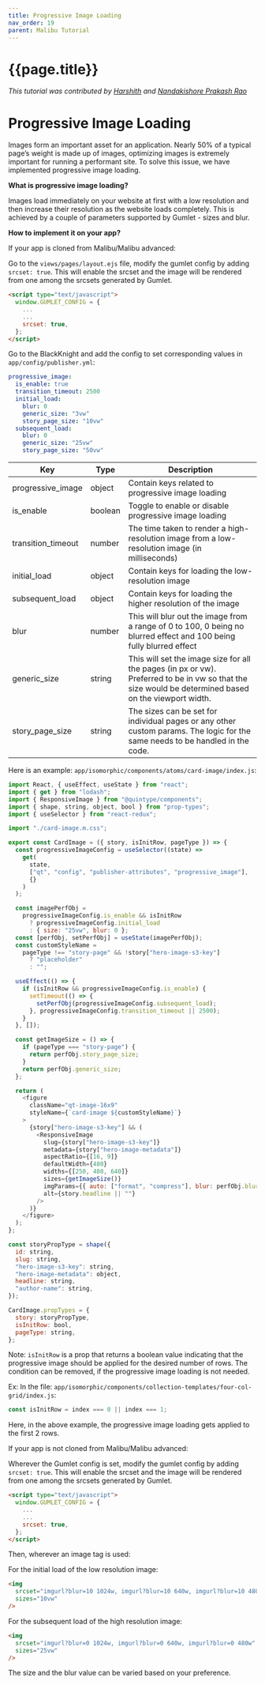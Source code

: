 ```yaml
---
title: Progressive Image Loading
nav_order: 19
parent: Malibu Tutorial
---
```


# {{page.title}}

_This tutorial was contributed by [Harshith](https://www.linkedin.com/in/harshith-raj-092ba4176) and [Nandakishore Prakash Rao](https://twitter.com/nkp_adm)_

# Progressive Image Loading

Images form an important asset for an application. Nearly 50% of a typical page’s weight is made up of images, optimizing images is extremely important for running a performant site. To solve this issue, we have implemented progressive image loading.

**What is progressive image loading?**

Images load immediately on your website at first with a low resolution and then increase their resolution as the website loads completely. This is achieved by a couple of parameters supported by Gumlet - sizes and blur.

**How to implement it on your app?**

If your app is cloned from Malibu/Malibu advanced:

Go to the `views/pages/layout.ejs` file, modify the gumlet config by adding `srcset: true`. This will enable the srcset and the image will be rendered from one among the srcsets generated by Gumlet.

```html
<script type="text/javascript">
  window.GUMLET_CONFIG = {
    ...
    ...
    srcset: true,
  };
</script>
```

Go to the BlackKnight and add the config to set corresponding values in `app/config/publisher.yml`:

```yaml
progressive_image:
  is_enable: true
  transition_timeout: 2500
  initial_load:
    blur: 0
    generic_size: "3vw"
    story_page_size: "10vw"
  subsequent_load:
    blur: 0
    generic_size: "25vw"
    story_page_size: "50vw"
```

| Key                | Type    | Description                                                                                                                                           |
| ------------------ | ------- | ----------------------------------------------------------------------------------------------------------------------------------------------------- |
| progressive_image  | object  | Contain keys related to progressive image loading                                                                                                     |
| is_enable          | boolean | Toggle to enable or disable progressive image loading                                                                                                 |
| transition_timeout | number  | The time taken to render a high-resolution image from a low-resolution image (in milliseconds)                                                        |
| initial_load       | object  | Contain keys for loading the low-resolution image                                                                                                     |
| subsequent_load    | object  | Contain keys for loading the higher resolution of the image                                                                                           |
| blur               | number  | This will blur out the image from a range of 0 to 100, 0 being no blurred effect and 100 being fully blurred effect                                   |
| generic_size       | string  | This will set the image size for all the pages (in px or vw). Preferred to be in vw so that the size would be determined based on the viewport width. |
| story_page_size    | string  | The sizes can be set for individual pages or any other custom params. The logic for the same needs to be handled in the code.                         |

Here is an example: `app/isomorphic/components/atoms/card-image/index.js`:

```javascript
import React, { useEffect, useState } from "react";
import { get } from "lodash";
import { ResponsiveImage } from "@quintype/components";
import { shape, string, object, bool } from "prop-types";
import { useSelector } from "react-redux";

import "./card-image.m.css";

export const CardImage = ({ story, isInitRow, pageType }) => {
  const progressiveImageConfig = useSelector((state) =>
    get(
      state,
      ["qt", "config", "publisher-attributes", "progressive_image"],
      {}
    )
  );

  const imagePerfObj =
    progressiveImageConfig.is_enable && isInitRow
      ? progressiveImageConfig.initial_load
      : { size: "25vw", blur: 0 };
  const [perfObj, setPerfObj] = useState(imagePerfObj);
  const customStyleName =
    pageType !== "story-page" && !story["hero-image-s3-key"]
      ? "placeholder"
      : "";

  useEffect(() => {
    if (isInitRow && progressiveImageConfig.is_enable) {
      setTimeout(() => {
        setPerfObj(progressiveImageConfig.subsequent_load);
      }, progressiveImageConfig.transition_timeout || 2500);
    }
  }, []);

  const getImageSize = () => {
    if (pageType === "story-page") {
      return perfObj.story_page_size;
    }
    return perfObj.generic_size;
  };

  return (
    <figure
      className="qt-image-16x9"
      styleName={`card-image ${customStyleName}`}
    >
      {story["hero-image-s3-key"] && (
        <ResponsiveImage
          slug={story["hero-image-s3-key"]}
          metadata={story["hero-image-metadata"]}
          aspectRatio={[16, 9]}
          defaultWidth={480}
          widths={[250, 480, 640]}
          sizes={getImageSize()}
          imgParams={{ auto: ["format", "compress"], blur: perfObj.blur }}
          alt={story.headline || ""}
        />
      )}
    </figure>
  );
};

const storyPropType = shape({
  id: string,
  slug: string,
  "hero-image-s3-key": string,
  "hero-image-metadata": object,
  headline: string,
  "author-name": string,
});

CardImage.propTypes = {
  story: storyPropType,
  isInitRow: bool,
  pageType: string,
};
```

Note: `isInitRow` is a prop that returns a boolean value indicating that the progressive image should be applied for the desired number of rows. The condition can be removed, if the progressive image loading is not needed.

Ex: In the file: `app/isomorphic/components/collection-templates/four-col-grid/index.js`:

```javascript
const isInitRow = index === 0 || index === 1;
```

Here, in the above example, the progressive image loading gets applied to the first 2 rows.

If your app is not cloned from Malibu/Malibu advanced:

Wherever the Gumlet config is set, modify the gumlet config by adding `srcset: true`. This will enable the srcset and the image will be rendered from one among the srcsets generated by Gumlet.

```html
<script type="text/javascript">
  window.GUMLET_CONFIG = {
    ...
    ...
    srcset: true,
  };
</script>
```

Then, wherever an image tag is used:

For the initial load of the low resolution image:

```html
<img
  srcset="imgurl?blur=10 1024w, imgurl?blur=10 640w, imgurl?blur=10 480w"
  sizes="10vw"
/>
```

For the subsequent load of the high resolution image:

```html
<img
  srcset="imgurl?blur=0 1024w, imgurl?blur=0 640w, imgurl?blur=0 480w"
  sizes="25vw"
/>
```

The size and the blur value can be varied based on your preference.
